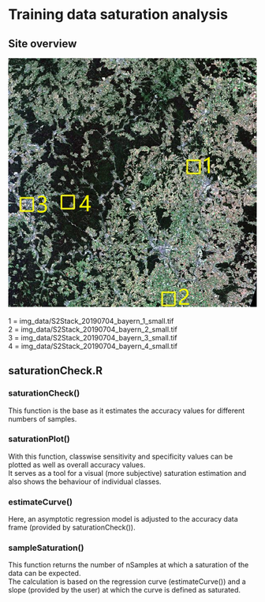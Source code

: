 # Training data saturation analysis

## Site overview
![overview image](https://raw.githubusercontent.com/corneliazy/MB2_Project/main/OverviewSmallSitesNummeriert.png) <br>
<br>
1 = img_data/S2Stack_20190704_bayern_1_small.tif <br>
2 = img_data/S2Stack_20190704_bayern_2_small.tif <br>
3 = img_data/S2Stack_20190704_bayern_3_small.tif <br>
4 = img_data/S2Stack_20190704_bayern_4_small.tif <br>

## saturationCheck.R
### saturationCheck()
This function is the base as it estimates the accuracy values for different numbers of samples.

### saturationPlot()
With this function, classwise sensitivity and specificity values can be plotted as well as overall accuracy values. <br>
It serves as a tool for a visual (more subjective) saturation estimation and also shows the behaviour of individual classes.

### estimateCurve() 
Here, an asymptotic regression model is adjusted to the accuracy data frame (provided by saturationCheck()). <br>

### sampleSaturation()
This function returns the number of nSamples at which a saturation of the data can be expected. <br>
The calculation is based on the regression curve (estimateCurve()) and a slope (provided by the user) at which the curve is defined as saturated.
